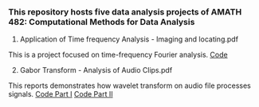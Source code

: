 ### This repository hosts five data analysis projects of AMATH 482: Computational Methods for Data Analysis

1. Application of Time frequency Analysis - Imaging and locating.pdf

This is a project focused on time-frequency Fourier analysis. [Code](AMath1.m)

2. Gabor Transform - Analysis of Audio Clips.pdf

This reports demonstrates how wavelet transform on audio file processes signals. [Code Part I](AMath2_1.m) [Code Part II](AMath2_2.m)
